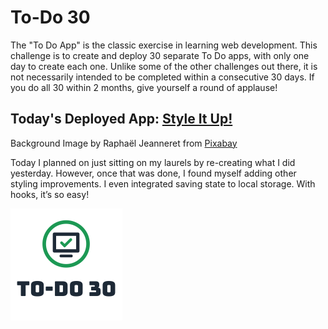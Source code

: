 # To-Do 30

The "To Do App" is the classic exercise in learning web development. This challenge is to create and deploy 30 separate To Do apps, with only one day to create each one. Unlike some of the other challenges out there, it is not necessarily intended to be completed within a consecutive 30 days. If you do all 30 within 2 months, give yourself a round of applause!

## Today's Deployed App: [Style It Up!](https://todo.elijahwilcott.com/04/)
Background Image by Raphaël Jeanneret from [Pixabay](https://pixabay.com/photos/paper-pages-old-mystical-grimoire-1064884/)

Today I planned on just sitting on my laurels by re-creating what I did yesterday. However, once that was done, I found myself adding other styling improvements. I even integrated saving state to local storage. With hooks, it’s so easy!

![To-Do 30](https://github.com/ejw773/to-do-30/blob/main/public/to-do-30-flattened.png)
